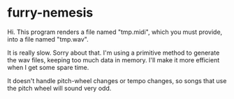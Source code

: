 furry-nemesis
=============

Hi.  This program renders a file named "tmp.midi", which you must provide,
into a file named "tmp.wav".

It is really slow.  Sorry about that.  I'm using a primitive method to
generate the wav files, keeping too much data in memory.  I'll make it
more efficient when I get some spare time.

It doesn't handle pitch-wheel changes or tempo changes, so songs that use
the pitch wheel will sound very odd.


